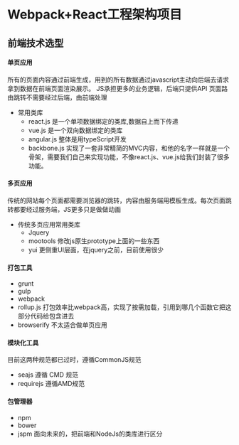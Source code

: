 # Webpack+React工程架构项目

## 前端技术选型

#### 单页应用

所有的页面内容通过前端生成，用到的所有数据通过javascript主动向后端去请求拿到数据在前端页面渲染展示。
JS承担更多的业务逻辑，后端只提供API
页面路由跳转不需要经过后端，由前端处理

* 常用类库
    * react.js 是一个单项数据绑定的类库,数据自上而下传递
    * vue.js 是一个双向数据绑定的类库
    * angular.js 整体是用typeScript开发
    * backbone.js 实现了一套非常精简的MVC内容，和他的名字一样就是一个骨架，需要我们自己来实现功能，不像react.js、vue.js给我们封装了很多功能。

#### 多页应用

传统的网站每个页面都需要浏览器的跳转，内容由服务端用模板生成。每次页面跳转都要经过服务端，JS更多只是做做动画

* 传统多页应用常用类库
    - Jquery
    - mootools 修改js原生prototype上面的一些东西
    - yui 更侧重UI层面，在jquery之前，目前使用很少

#### 打包工具

* grunt
* gulp
* webpack
* rollup.js 打包效率比webpack高，实现了按需加载，引用到哪几个函数它把这部分代码给包含进去
* browserify 不太适合做单页应用

#### 模块化工具

目前这两种规范都已过时，遵循CommonJS规范

* seajs 遵循 CMD 规范
* requirejs 遵循AMD规范

#### 包管理器

* npm
* bower
* jspm 面向未来的，把前端和NodeJs的类库进行区分

